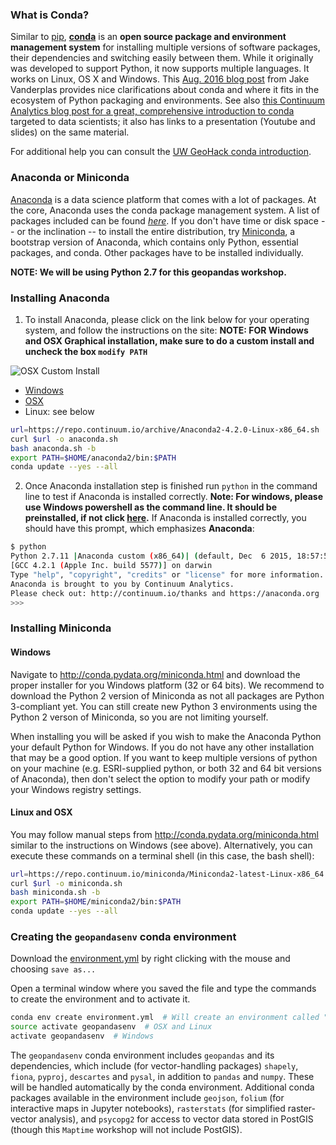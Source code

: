
### What is Conda?
Similar to [pip](https://pypi.python.org/pypi/pip), [**conda**](http://conda.pydata.org/docs/) is an **open source package and environment management system** for installing multiple versions of software packages, their dependencies and switching easily between them. While it originally was developed to support Python, it now supports multiple languages. It works on Linux, OS X and Windows. This [Aug. 2016 blog post](https://jakevdp.github.io/blog/2016/08/25/conda-myths-and-misconceptions/) from Jake Vanderplas provides nice clarifications about conda and where it fits in the ecosystem of Python packaging and environments. See also [this Continuum Analytics blog post for a great, comprehensive introduction to conda](http://www.continuum.io/blog/conda-data-science) targeted to data scientists; it also has links to a presentation (Youtube and slides) on the same material.

For additional help you can consult the [UW GeoHack conda introduction](https://geohackweek.github.io/Introductory/00-conda-tutorial/).

### Anaconda or Miniconda
[Anaconda](https://www.continuum.io/why-anaconda) is a data science platform that comes with a lot of packages. At the core, Anaconda uses the conda package management system. A list of packages included can be found [*here*](https://docs.continuum.io/anaconda/pkg-docs). If you don't have time or disk space -- or the inclination -- to install the entire distribution, try [Miniconda](http://conda.pydata.org/miniconda.html), a bootstrap version of Anaconda, which contains only Python, essential packages, and conda. Other packages have to be installed individually.

**NOTE: We will be using Python 2.7 for this geopandas workshop.**

### Installing Anaconda

1. To install Anaconda, please click on the link below for your operating system, and follow the instructions on the site:
  **NOTE: FOR Windows and OSX Graphical installation, make sure to do a custom install and uncheck the box `modify PATH`**
  
  ![OSX Custom Install](https://docs.continuum.io/_images/pathoption.png)
  
  - [Windows](https://docs.continuum.io/anaconda/install#anaconda-for-windows-install)
  - [OSX](https://docs.continuum.io/anaconda/install#anaconda-for-os-x-graphical-install)
  - Linux: see below
  
  ```bash
  url=https://repo.continuum.io/archive/Anaconda2-4.2.0-Linux-x86_64.sh
  curl $url -o anaconda.sh
  bash anaconda.sh -b
  export PATH=$HOME/anaconda2/bin:$PATH
  conda update --yes --all
  ```
2. Once Anaconda installation step is finished run `python` in the command line to test if Anaconda is installed correctly. **Note: For windows, please use Windows powershell as the command line. It should be preinstalled, if not click [here](https://msdn.microsoft.com/en-us/powershell/scripting/setup/installing-windows-powershell).**
If Anaconda is installed correctly, you should have this prompt, which emphasizes **Anaconda**:

```bash
$ python
Python 2.7.11 |Anaconda custom (x86_64)| (default, Dec  6 2015, 18:57:58)
[GCC 4.2.1 (Apple Inc. build 5577)] on darwin
Type "help", "copyright", "credits" or "license" for more information.
Anaconda is brought to you by Continuum Analytics.
Please check out: http://continuum.io/thanks and https://anaconda.org
>>>
```

### Installing Miniconda

#### Windows
Navigate to http://conda.pydata.org/miniconda.html and download the proper installer for you Windows platform (32 or 64 bits).
We recommend to download the Python 2 version of Miniconda as not all packages are Python 3-compliant yet.  You can still create new Python 3 environments using the Python 2 verson of Miniconda, so you are not limiting yourself.

When installing you will be asked if you wish to make the Anaconda Python your default Python for Windows.
If you do not have any other installation that may be a good option.  If you want to keep multiple versions of python on your machine (e.g. ESRI-supplied python, or both 32 and 64 bit versions of Anaconda), then don't select the option to modify your path or modify your Windows registry settings.

#### Linux and OSX
You may follow manual steps from http://conda.pydata.org/miniconda.html similar to the instructions on Windows (see above). Alternatively, you can execute these commands on a terminal shell (in this case, the bash shell):

```bash
url=https://repo.continuum.io/miniconda/Miniconda2-latest-Linux-x86_64.sh  # On MacOSX, replace Linux with MacOSX
curl $url -o miniconda.sh
bash miniconda.sh -b
export PATH=$HOME/miniconda2/bin:$PATH
conda update --yes --all
```

### Creating the `geopandasenv` conda environment

Download the [environment.yml](https://raw.githubusercontent.com/BiG-CZ/BiG-CZ-Toolbox/master/geopandas/environment.yml) by right clicking with the mouse and choosing
`save as...`

Open a terminal window where you saved the file and type the commands to create the environment and to activate it.
```bash
conda env create environment.yml  # Will create an environment called "geopandasenv"
source activate geopandasenv  # OSX and Linux
activate geopandasenv  # Windows
```

The `geopandasenv` conda environment includes `geopandas` and its dependencies, which include (for vector-handling packages) `shapely`, `fiona`, `pyproj`, `descartes` and `pysal`, in addition to `pandas` and `numpy`. These will be handled automatically by the conda environment. Additional conda packages available in the environment include `geojson`, `folium` (for interactive maps in Jupyter notebooks), `rasterstats` (for simplified raster-vector analysis), and `psycopg2` for access to vector data stored in PostGIS (though this `Maptime` workshop will not include PostGIS).
